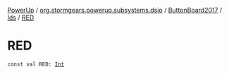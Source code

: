 [PowerUp](../../../index.md) / [org.stormgears.powerup.subsystems.dsio](../../index.md) / [ButtonBoard2017](../index.md) / [Ids](index.md) / [RED](./-r-e-d.md)

# RED

`const val RED: `[`Int`](https://kotlinlang.org/api/latest/jvm/stdlib/kotlin/-int/index.html)